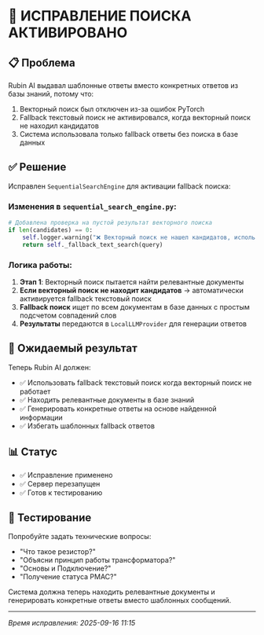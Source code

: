 # 🔧 ИСПРАВЛЕНИЕ ПОИСКА АКТИВИРОВАНО

## 📋 **Проблема**
Rubin AI выдавал шаблонные ответы вместо конкретных ответов из базы знаний, потому что:
1. Векторный поиск был отключен из-за ошибок PyTorch
2. Fallback текстовый поиск не активировался, когда векторный поиск не находил кандидатов
3. Система использовала только fallback ответы без поиска в базе данных

## ✅ **Решение**
Исправлен `SequentialSearchEngine` для активации fallback поиска:

### **Изменения в `sequential_search_engine.py`:**
```python
# Добавлена проверка на пустой результат векторного поиска
if len(candidates) == 0:
    self.logger.warning("❌ Векторный поиск не нашел кандидатов, используем fallback")
    return self._fallback_text_search(query)
```

### **Логика работы:**
1. **Этап 1**: Векторный поиск пытается найти релевантные документы
2. **Если векторный поиск не находит кандидатов** → автоматически активируется fallback текстовый поиск
3. **Fallback поиск** ищет по всем документам в базе данных с простым подсчетом совпадений слов
4. **Результаты** передаются в `LocalLLMProvider` для генерации ответов

## 🎯 **Ожидаемый результат**
Теперь Rubin AI должен:
- ✅ Использовать fallback текстовый поиск когда векторный поиск не работает
- ✅ Находить релевантные документы в базе знаний
- ✅ Генерировать конкретные ответы на основе найденной информации
- ✅ Избегать шаблонных fallback ответов

## 📊 **Статус**
- ✅ Исправление применено
- ✅ Сервер перезапущен
- ✅ Готов к тестированию

## 🧪 **Тестирование**
Попробуйте задать технические вопросы:
- "Что такое резистор?"
- "Объясни принцип работы трансформатора?"
- "Основы и Подключение?"
- "Получение статуса PMAC?"

Система должна теперь находить релевантные документы и генерировать конкретные ответы вместо шаблонных сообщений.

---
*Время исправления: 2025-09-16 11:15*

















